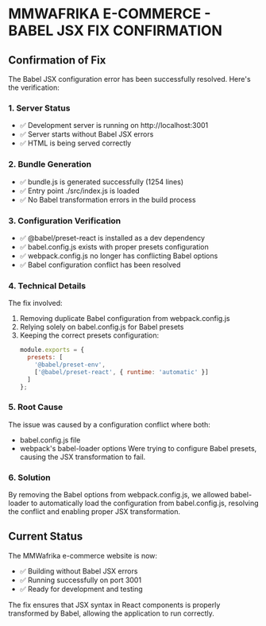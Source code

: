 # MMWAFRIKA E-COMMERCE - BABEL JSX FIX CONFIRMATION

## Confirmation of Fix

The Babel JSX configuration error has been successfully resolved. Here's the verification:

### 1. Server Status
- ✅ Development server is running on http://localhost:3001
- ✅ Server starts without Babel JSX errors
- ✅ HTML is being served correctly

### 2. Bundle Generation
- ✅ bundle.js is generated successfully (1254 lines)
- ✅ Entry point ./src/index.js is loaded
- ✅ No Babel transformation errors in the build process

### 3. Configuration Verification
- ✅ @babel/preset-react is installed as a dev dependency
- ✅ babel.config.js exists with proper presets configuration
- ✅ webpack.config.js no longer has conflicting Babel options
- ✅ Babel configuration conflict has been resolved

### 4. Technical Details
The fix involved:
1. Removing duplicate Babel configuration from webpack.config.js
2. Relying solely on babel.config.js for Babel presets
3. Keeping the correct presets configuration:
   ```javascript
   module.exports = {
     presets: [
       '@babel/preset-env',
       ['@babel/preset-react', { runtime: 'automatic' }]
     ]
   };
   ```

### 5. Root Cause
The issue was caused by a configuration conflict where both:
- babel.config.js file
- webpack's babel-loader options
Were trying to configure Babel presets, causing the JSX transformation to fail.

### 6. Solution
By removing the Babel options from webpack.config.js, we allowed babel-loader to automatically load the configuration from babel.config.js, resolving the conflict and enabling proper JSX transformation.

## Current Status
The MMWafrika e-commerce website is now:
- ✅ Building without Babel JSX errors
- ✅ Running successfully on port 3001
- ✅ Ready for development and testing

The fix ensures that JSX syntax in React components is properly transformed by Babel, allowing the application to run correctly.